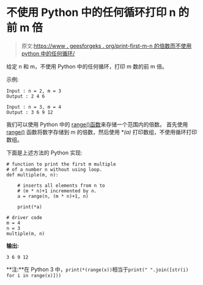 # 不使用 Python 中的任何循环打印 n 的前 m 倍

> 原文:[https://www . geesforgeks . org/print-first-m-n 的倍数而不使用 python 中的任何循环/](https://www.geeksforgeeks.org/print-first-m-multiples-of-n-without-using-any-loop-in-python/)

给定 n 和 m，不使用 Python 中的任何循环，打印 m 数的前 m 倍。

示例:

```
Input : n = 2, m = 3
Output : 2 4 6 

Input : n = 3, m = 4
Output : 3 6 9 12 

```

我们可以使用 Python 中的 [range()函数](https://www.geeksforgeeks.org/range-vs-xrange-python/)来存储一个范围内的倍数。
首先使用 [range()](https://www.geeksforgeeks.org/range-vs-xrange-python/) 函数将数字存储到 m 的倍数，然后使用 **(*a)** 打印数组，不使用循环打印数组。

下面是上述方法的 Python 实现:

```
# function to print the first m multiple
# of a number n without using loop.
def multiple(m, n):

    # inserts all elements from n to 
    # (m * n)+1 incremented by n.
    a = range(n, (m * n)+1, n)

    print(*a)

# driver code 
m = 4
n = 3
multiple(m, n)
```

**输出:**

```
3 6 9 12

```

**注:**在 Python 3 中，`print(*(range(x))`相当于`print(" ".join([str(i) for i in range(x)]))`